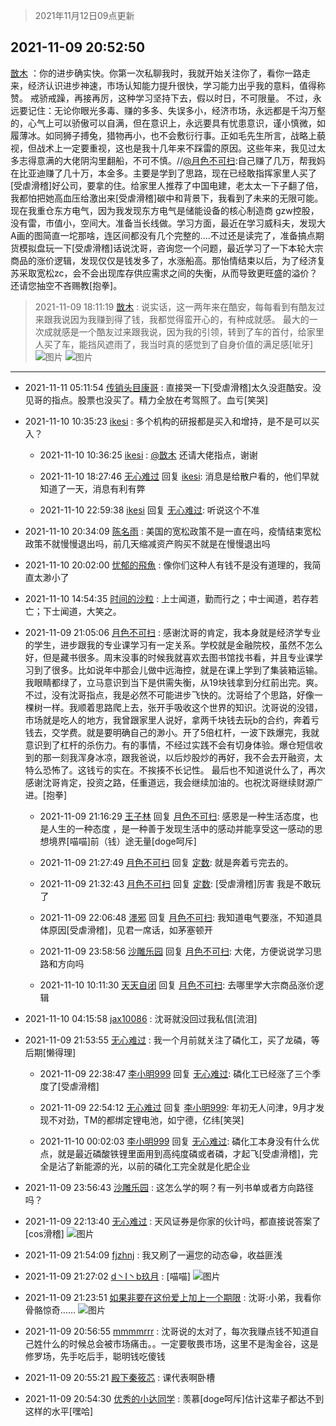 > 2021年11月12日09点更新
<link rel="stylesheet" href="https://cdn.jsdelivr.net/gh/taotie6/sampleJSON@main/css/photo_show.css">
<meta name="referrer" content="no-referrer" />


 ## 2021-11-09 20:52:50 

 [㪚木](https://www.coolapk.com/feed/31346701?shareKey=NGYyODkzMjlkZTRmNjE4YTc0Y2Q~) ：你的进步确实快。你第一次私聊我时，我就开始关注你了，看你一路走来，经济认识进步神速，市场认知能力提升很快，学习能力出乎我的意料，值得称赞。
戒骄戒躁，再接再厉，这种学习坚持下去，假以时日，不可限量。
不过，永远要记住：无论你眼光多毒、赚的多多、失误多小，经济市场<!--break-->，永远都是千沟万壑的，心气上可以骄傲可以自满，但在意识上，永远要具有忧患意识，谨小慎微，如履薄冰。如同狮子搏兔，猎物再小，也不会敷衍行事。正如毛先生所言，战略上藐视，但战术上一定要重视，这也是我十几年来不踩雷的原因。这些年来，我见过太多志得意满的大佬阴沟里翻船，不可不慎。//<a class="feed-link-uname" href="/u/月色不可扫">@月色不可扫</a>:自己赚了几万，帮我妈在比亚迪赚了几十万，本金多。主要是学到了思路，现在已经敢指挥家里人买了[受虐滑稽]好公司，要拿的住。给家里人推荐了中国电建，老太太一下子翻了倍，我都怕把她高血压给激出来[受虐滑稽]碳中和背景下，我看到了未来的无限可能。现在我重仓东方电气，因为我发现东方电气是储能设备的核心制造商 gzw控股，没有雷，市值小，空间大。准备当长线做。学习方面，最近在学习威科夫，发现大A画的图简直一坨那啥，连区间都没有几个完整的....不过还是读完了，准备搞点期货模拟盘玩一下[受虐滑稽]话说沈哥，咨询您一个问题，最近学习了一下本轮大宗商品的涨价逻辑，发现仅仅是钱发多了，水涨船高。那怡情结束以后，为了经济复苏采取宽松zc，会不会出现库存供应需求之间的失衡，从而导致更旺盛的溢价？还请您抽空不吝赐教[抱拳]。 

<div class="album">
</div>

> 2021-11-09 18:11:19 
> [㪚木](https://www.coolapk.com/feed/31342638?shareKey=MzAyMzU2NjY2OTk5NjE4YTc0Y2Q~) : 说实话，这一两年来在酷安，每每看到有酷友过来跟我说因为我赚到得了钱，我都觉得蛮开心的，有种成就感。 最大的一次成就感是一个酷友过来跟我说，因为我的引领，转到了车的首付，给家里人买了车，能挡风遮雨了，我当时真的感觉到了自身价值的满足感[呲牙] 
![图片](https://image.coolapk.com/feed/2021/1109/18/1081091_7e306bde_2678_1557@1080x902.jpeg)
![图片](https://image.coolapk.com/feed/2021/1109/18/1081091_f61671ac_2678_1559@660x1124.jpeg)

 ------- 

- 2021-11-11 05:11:54 [传销头目康哥](uid=1438308) : 直接哭一下[受虐滑稽]太久没逛酷安。没见哥的指点。股票也没买了。精力全放在考驾照了。血亏[笑哭] 

- 2021-11-10 10:35:23 [ikesi](uid=758041) : 多个机构的研报都是买入和增持，是不是可以买入？ 

    - 2021-11-10 10:36:25 [ikesi](uid=758041) : <a class="feed-link-uname" href="/u/㪚木">@㪚木</a> 还请大佬指点，谢谢 

    - 2021-11-10 18:27:46 [无心难过](uid=3681127) 回复 [ikesi](uid=758041): 消息是给散户看的，他们早就知道了一天，消息有利有弊 

    - 2021-11-10 22:59:38 [ikesi](uid=758041) 回复 [无心难过](uid=3681127): 听说这个不准 

- 2021-11-10 20:34:09 [陈名雨](uid=940131) : 美国的宽松政策不是一直在吗，疫情结束宽松政策不就慢慢退出吗，前几天缩减资产购买不就是在慢慢退出吗 

- 2021-11-10 20:02:00 [忧郁的飛魚](uid=8403514) : 像你们这种人有钱不是没有道理的，我简直太渺小了 

- 2021-11-10 14:54:35 [时间的沙粒](uid=1600844) : 上士闻道，勤而行之；中士闻道，若存若亡；下士闻道，大笑之。 

- 2021-11-09 21:05:06 [月色不可扫](uid=3639201) : 感谢沈哥的肯定，我本身就是经济学专业的学生，进步跟我的专业课学习有一定关系。学校就是金融院校，虽然不怎么好，但是藏书很多。周末没事的时候我就喜欢去图书馆找书看，并且专业课学习到了很多。比如说年中那会儿做中远海控，就是在课上学到了集装箱运输。我眼睛都绿了，立马意识到当下是供需失衡<!--break-->，从19块钱拿到分红前出完。爽。不过，没有沈哥指点，我是必然不可能进步飞快的。沈哥给了个思路，好像一棵树一样。我顺着思路爬上去，张开手吸收这个世界的知识。沈哥说的没错，市场就是吃人的地方，我曾跟家里人说好，拿两千块钱去玩b的合约，奔着亏钱去，交学费。就是要明确自己的渺小。开了5倍杠杆，一波下跌爆完，我就意识到了杠杆的杀伤力。有的事情，不经过实践不会有切身体验。爆仓短信收到的那一刻我浑身冰凉，跟我爸说，以后炒股炒的再好，我不会去开融资，太特么恐怖了。这钱亏的实在。不挨揍不长记性。
最后也不知道说什么了，再次感谢沈哥肯定，投资之路，任重道远，我会继续加油的。也祝沈哥继续财源广进。[抱拳] 

    - 2021-11-09 21:16:29 [王子林](uid=12373328) 回复 [月色不可扫](uid=3639201): 感恩是一种生活态度，也是人生的一种态度 ，是一种善于发现生活中的感动并能享受这一感动的思想境界[喵喵]前（钱）途无量[doge呵斥] 

    - 2021-11-09 21:27:49 [月色不可扫](uid=3639201) 回复 [定数](uid=5774495): 就是奔着亏完去的。 

    - 2021-11-09 21:32:43 [月色不可扫](uid=3639201) 回复 [定数](uid=5774495): [受虐滑稽]厉害 我是不敢玩了 

    - 2021-11-09 22:06:48 [濹邪](uid=1210426) 回复 [月色不可扫](uid=3639201): 我知道电气要涨，不知道具体原因[受虐滑稽]，见君一席话，如茅塞顿开 

    - 2021-11-09 23:58:56 [沙雕乐园](uid=2447129) 回复 [月色不可扫](uid=3639201): 大佬，方便说说学习思路和方向吗 

    - 2021-11-10 10:11:30 [天天自闭](uid=2792741) 回复 [月色不可扫](uid=3639201): 去哪里学大宗商品涨价逻辑 

- 2021-11-10 04:15:58 [jax10086](uid=797822) : 沈哥就没回过我私信[流泪] 

- 2021-11-09 21:53:55 [无心难过](uid=3681127) : 我一个月前就关注了磷化工，买了龙磷，等后期[懒得理] 

    - 2021-11-09 22:38:47 [李小明999](uid=1876769) 回复 [无心难过](uid=3681127): 磷化工已经涨了三个季度了[受虐滑稽] 

    - 2021-11-09 22:54:12 [无心难过](uid=3681127) 回复 [李小明999](uid=1876769): 年初无人问津，9月才发现不对劲，TM的都绑定锂电池，如宁德，亿纬[笑哭] 

    - 2021-11-10 00:02:03 [李小明999](uid=1876769) 回复 [无心难过](uid=3681127): 磷化工本身没有什么优点，就是最近磷酸铁锂里面用到高纯度磷或者磷，才起飞[受虐滑稽]，完全是沾了新能源的光，以前的磷化工完全就是化肥企业 

- 2021-11-09 23:56:43 [沙雕乐园](uid=2447129) : 这怎么学的啊？有一列书单或者方向路径吗？ 

- 2021-11-09 22:13:40 [无心难过](uid=3681127) : 天风证券是你家的伙计吗，都直接说答案了[cos滑稽] ![图片](https://image.coolapk.com/feed/2021/1109/22/3681127_98a80883_7219_8858@2400x1080.jpeg)

- 2021-11-09 21:54:09 [fjzhnj](uid=11541188) : 我又刷了一遍您的动态😁，收益匪浅 

- 2021-11-09 21:27:02 [d丶I丶b玖月](uid=2952537) : [喵喵] ![图片](https://image.coolapk.com/feed/2021/1109/21/2952537_4421_0679@345x223.gif)

- 2021-11-09 21:23:51 [如果非要在这份爱上加上一个期限](uid=2531892) : 沈哥:小弟，我看你骨骼惊奇…… ![图片](https://image.coolapk.com/feed/2021/1109/21/2531892_e7b9d7a1_4230_6316@640x281.jpeg)

- 2021-11-09 20:56:55 [mmmmrrr](uid=3384805) : 沈哥说的太对了，每次我赚点钱不知道自己姓什么的时候总会被市场痛击。。一定要敬畏市场，这里不是淘金谷，这是修罗场，先手吃后手，聪明钱吃傻钱 

- 2021-11-09 20:55:21 [殿下秦筱芯](uid=1506692) : 课代表啊卧槽 

- 2021-11-09 20:54:30 [优秀的小达同学](uid=3114536) : 羡慕[doge呵斥]估计这辈子都达不到这样的水平[嘿哈] 

